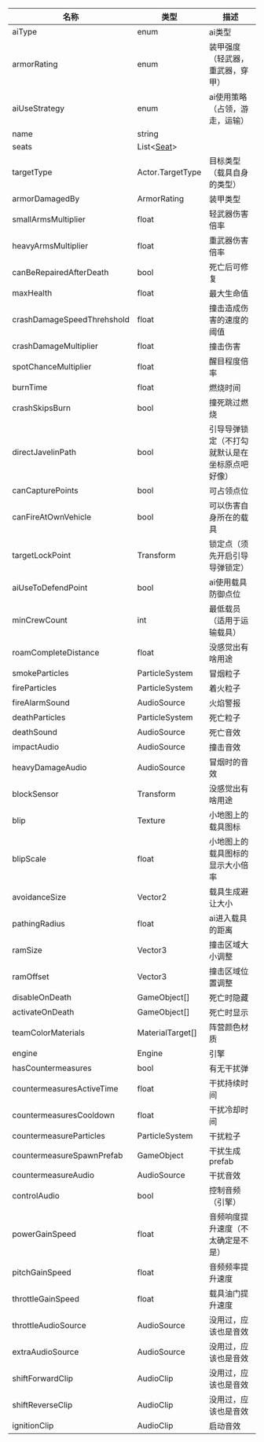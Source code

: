 | 名称 | 类型 | 描述 |
| ----------- | ----------- | ----------- |
| aiType | enum | ai类型 |
| armorRating | enum | 装甲强度（轻武器，重武器，穿甲）|
| aiUseStrategy |enum |  ai使用策略 （占领，游走，运输）|
| name | string |  |
| seats | List<[Seat](/Documents/Components/Vehicle/Seat.md)> |  |
| targetType | Actor.TargetType | 目标类型（载具自身的类型）|
| armorDamagedBy | ArmorRating | 装甲类型 | 
| smallArmsMultiplier | float | 轻武器伤害倍率 | 
| heavyArmsMultiplier | float | 重武器伤害倍率 |
| canBeRepairedAfterDeath | bool | 死亡后可修复 |
| maxHealth | float |  最大生命值 |
| crashDamageSpeedThrehshold | float |   撞击造成伤害的速度的阈值 |
| crashDamageMultiplier | float |   撞击伤害 |
| spotChanceMultiplier | float |   醒目程度倍率 |
| burnTime | float |  燃烧时间 |
| crashSkipsBurn | bool |  撞死跳过燃烧 |
| directJavelinPath | bool |   引导导弹锁定（不打勾就默认是在坐标原点吧好像） |
| canCapturePoints | bool |   可占领点位 |
| canFireAtOwnVehicle | bool |   可以伤害自身所在的载具 |
| targetLockPoint | Transform |   锁定点（须先开启引导导弹锁定） |
| aiUseToDefendPoint | bool |   ai使用载具防御点位 |
| minCrewCount | int |   最低载员（适用于运输载具） |
| roamCompleteDistance | float |   没感觉出有啥用途 |
| smokeParticles | ParticleSystem |   冒烟粒子 |
| fireParticles | ParticleSystem |   着火粒子 |
| fireAlarmSound | AudioSource |   火焰警报 |
| deathParticles | ParticleSystem |   死亡粒子 |
| deathSound | AudioSource |   死亡音效 |
| impactAudio | AudioSource |   撞击音效 |
| heavyDamageAudio | AudioSource |  冒烟时的音效 |
| blockSensor | Transform |   没感觉出有啥用途 |
| blip | Texture |   小地图上的载具图标 |
| blipScale | float |   小地图上的载具图标的显示大小倍率 |
| avoidanceSize | Vector2 |   载具生成避让大小 |
| pathingRadius | float |   ai进入载具的距离 |
| ramSize | Vector3 |   撞击区域大小调整 |
| ramOffset | Vector3 |  撞击区域位置调整 |
| disableOnDeath | GameObject[] |   死亡时隐藏 |
| activateOnDeath | GameObject[] |   死亡时显示 |
| teamColorMaterials | MaterialTarget[] |   阵营颜色材质 |
| engine | Engine |   引擎 |
| hasCountermeasures | bool |   有无干扰弹 |
| countermeasuresActiveTime | float |   干扰持续时间 |
| countermeasuresCooldown | float |   干扰冷却时间 |
| countermeasureParticles | ParticleSystem |  干扰粒子 |
| countermeasureSpawnPrefab | GameObject |  干扰生成prefab |
| countermeasureAudio | AudioSource |   干扰音效 |
| controlAudio | bool |  控制音频（引擎） |
| powerGainSpeed | float |  音频响度提升速度（不太确定是不是） |
| pitchGainSpeed | float |  音频频率提升速度 |
| throttleGainSpeed | float |  载具油门提升速度 |
| throttleAudioSource | AudioSource |  没用过，应该也是音效 |
| extraAudioSource | AudioSource | 没用过，应该也是音效 |
| shiftForwardClip | AudioClip |  没用过，应该也是音效 |
| shiftReverseClip | AudioClip |  没用过，应该也是音效 |
| ignitionClip | AudioClip |  启动音效 |
